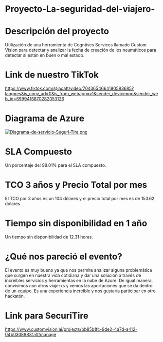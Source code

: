 # Proyecto-La-seguridad-del-viajero-
# Descripción del proyecto 
Utilización de una herramienta de Cogntives Services llamado Custom Vision para detectar y analizar la fecha de creación de los neumáticos para detectar si están en buen o mal estado.  
# Link de nuestro TikTok 
https://www.tiktok.com/@iacatt/video/7043654664180583685?lang=es&is_copy_url=0&is_from_webapp=v1&sender_device=pc&sender_web_id=6999416870282053126
# Diagrama de Azure 
[![Diagrama-de-servicio-Seguri-Tire.png](https://i.postimg.cc/hvLHjzVB/Diagrama-de-servicio-Seguri-Tire.png)](https://postimg.cc/bSv6Vv6C) 
# SLA Compuesto 
Un porcentaje del 98.01% para el SLA compuesto. 
# TCO 3 años y Precio Total por mes 
El TCO por 3 años es un 104 dólares y el precio total por mes es de 153.62 dólares
# Tiempo sin disponibilidad en 1 año 
Un tiempo sin disponibilidad de 12.31 horas.  
# ¿Qué nos pareció el evento?  
El evento es muy bueno ya que nos permite analizar alguna problemática que surgen en nuestra vida cotidiana y dar una solución a través de increíbles servicios y herramientas en la nube de Azure. De igual manera, convivimos con otros viajerxs y vemos las aportaciones que se da dentro de un equipo. Es una experiencia increíble y nos gustaría participar en otro hackatón.
# Link para SecuriTire
https://www.customvision.ai/projects/bb85b1fc-9de2-4a7d-a412-04b03088831a#/manage
